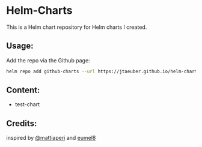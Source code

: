 # Helm-Charts

This is a Helm chart repository for Helm charts I created.

Usage:
------

Add the repo via the Github page:

```bash
helm repo add github-charts --url https://jtaeuber.github.io/helm-charts/
```

Content:
--------

* test-chart

Credits:
--------

inspired by [@mattiaperi](https://medium.com/@mattiaperi/create-a-public-helm-chart-repository-with-github-pages-49b180dbb417)
 and [eumel8](https://github.com/eumel8)
